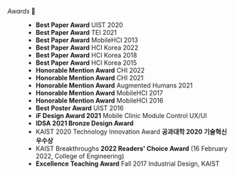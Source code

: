 <dt><i>Awards</i> 🥇</dt>
<dd>

- **Best Paper Award** UIST 2020
- **Best Paper Award** TEI 2021
- **Best Paper Award** MobileHCI 2013
- **Best Paper Award** HCI Korea 2022
- **Best Paper Award** HCI Korea 2018
- **Best Paper Award** HCI Korea 2015
- **Honorable Mention Award** CHI 2022
- **Honorable Mention Award** CHI 2021
- **Honorable Mention Award** Augmented Humans 2021
- **Honorable Mention Award** MobileHCI 2017
- **Honorable Mention Award** MobileHCI 2016
- **Best Poster Award** UIST 2016
- **iF Design Award 2021** Mobile Clinic Module Control UX/UI
- **IDSA 2021 Bronze Design Award**
- KAIST 2020 Technology Innovation Award **공과대학 2020 기술혁신 우수상**
- KAIST Breakthroughs **2022 Readers' Choice Award** (16 February 2022, College of Engineering)
- **Excellence Teaching Award** Fall 2017 Industrial Design, KAIST
</dd>
